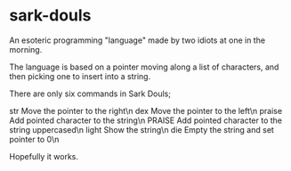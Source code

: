 # sark-douls
An esoteric programming "language" made by two idiots at one in the morning. 

The language is based on a pointer moving along a list of characters, and then picking one to insert into a string.

There are only six commands in Sark Douls;

str        	Move the pointer to the right\n
dex	        Move the pointer to the left\n
praise    	Add pointed character to the string\n
PRAISE    	Add pointed character to the string uppercased\n
light     	Show the string\n
die         Empty the string and set pointer to 0\n

Hopefully it works.
